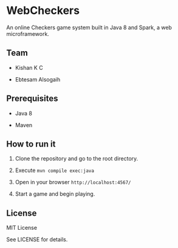 # WebCheckers

An online Checkers game system built in Java 8 and Spark, a web
microframework.

## Team

- Kishan K C

- Ebtesam Alsogaih


## Prerequisites

- Java 8

- Maven


## How to run it

1. Clone the repository and go to the root directory.

2. Execute `mvn compile exec:java`

3. Open in your browser `http://localhost:4567/`

4. Start a game and begin playing.


## License
MIT License

See LICENSE for details.
